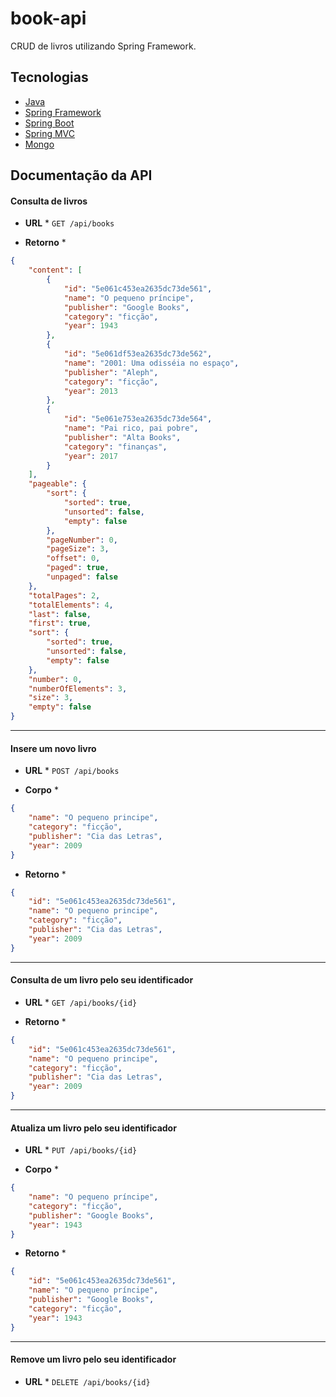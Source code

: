 book-api 
======

CRUD de livros utilizando Spring Framework.

## Tecnologias
- [Java](https://docs.oracle.com/en/java/javase/11)
- [Spring Framework](https://spring.io/projects/spring-framework)
- [Spring Boot](https://spring.io/projects/spring-boot)
- [Spring MVC](https://docs.spring.io/spring/docs/current/spring-framework-reference/web.html#spring-web)
- [Mongo](https://docs.mongodb.com)


## Documentação da API

#### Consulta de livros

* **URL** *
    `GET /api/books`

* **Retorno** *
```json
{
    "content": [
        {
            "id": "5e061c453ea2635dc73de561",
            "name": "O pequeno príncipe",
            "publisher": "Google Books",
            "category": "ficção",
            "year": 1943
        },
        {
            "id": "5e061df53ea2635dc73de562",
            "name": "2001: Uma odisséia no espaço",
            "publisher": "Aleph",
            "category": "ficção",
            "year": 2013
        },
        {
            "id": "5e061e753ea2635dc73de564",
            "name": "Pai rico, pai pobre",
            "publisher": "Alta Books",
            "category": "finanças",
            "year": 2017
        }
    ],
    "pageable": {
        "sort": {
            "sorted": true,
            "unsorted": false,
            "empty": false
        },
        "pageNumber": 0,
        "pageSize": 3,
        "offset": 0,
        "paged": true,
        "unpaged": false
    },
    "totalPages": 2,
    "totalElements": 4,
    "last": false,
    "first": true,
    "sort": {
        "sorted": true,
        "unsorted": false,
        "empty": false
    },
    "number": 0,
    "numberOfElements": 3,
    "size": 3,
    "empty": false
}
```

-----

#### Insere um novo livro

* **URL** *
    `POST /api/books`

* **Corpo** *
```json
{
    "name": "O pequeno principe",
    "category": "ficção",
    "publisher": "Cia das Letras",
    "year": 2009
}
```

* **Retorno** *
```json
{
    "id": "5e061c453ea2635dc73de561",
    "name": "O pequeno principe",
    "category": "ficção",
    "publisher": "Cia das Letras",
    "year": 2009
}
```

-----

#### Consulta de um livro pelo seu identificador

* **URL** *
    `GET /api/books/{id}`

* **Retorno** *
```json
{
    "id": "5e061c453ea2635dc73de561",
    "name": "O pequeno principe",
    "category": "ficção",
    "publisher": "Cia das Letras",
    "year": 2009
}
```

-----

#### Atualiza um livro pelo seu identificador

* **URL** *
    `PUT /api/books/{id}`

* **Corpo** *
```json
{
    "name": "O pequeno príncipe",
    "category": "ficção",
    "publisher": "Google Books",
    "year": 1943
}
```

* **Retorno** *
```json
{
    "id": "5e061c453ea2635dc73de561",
    "name": "O pequeno príncipe",
    "publisher": "Google Books",
    "category": "ficção",
    "year": 1943
}
```

-----

#### Remove um livro pelo seu identificador

* **URL** *
    `DELETE /api/books/{id}`
